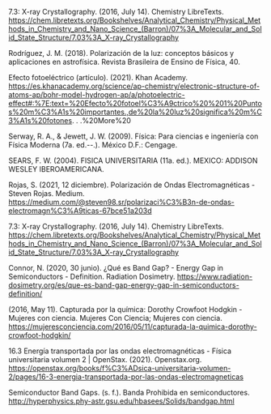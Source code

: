 7.3: X-ray Crystallography. (2016, July 14). Chemistry LibreTexts. https://chem.libretexts.org/Bookshelves/Analytical_Chemistry/Physical_Methods_in_Chemistry_and_Nano_Science_(Barron)/07%3A_Molecular_and_Solid_State_Structure/7.03%3A_X-ray_Crystallography

Rodríguez, J. M. (2018). Polarización de la luz: conceptos básicos y aplicaciones en astrofísica. Revista Brasileira de Ensino de Física, 40.

Efecto fotoeléctrico (artículo). (2021). Khan Academy. https://es.khanacademy.org/science/ap-chemistry/electronic-structure-of-atoms-ap/bohr-model-hydrogen-ap/a/photoelectric-effect#:%7E:text=%20Efecto%20fotoel%C3%A9ctrico%20%201%20Puntos%20m%C3%A1s%20importantes.,de%20la%20luz%20significa%20m%C3%A1s%20fotones. . .%20More%20

Serway, R. A., & Jewett, J. W. (2009). Física: Para ciencias e ingeniería con Física Moderna (7a. ed.--.). México D.F.: Cengage.

SEARS, F. W. (2004). FISICA UNIVERSITARIA (11a. ed.). MEXICO: ADDISON WESLEY IBEROAMERICANA.

Rojas, S. (2021, 12 diciembre). Polarización de Ondas Electromagnéticas - Steven Rojas. Medium. https://medium.com/@steven98.sr/polarizaci%C3%B3n-de-ondas-electromagn%C3%A9ticas-67bce51a203d

7.3: X-ray Crystallography. (2016, July 14). Chemistry LibreTexts. https://chem.libretexts.org/Bookshelves/Analytical_Chemistry/Physical_Methods_in_Chemistry_and_Nano_Science_(Barron)/07%3A_Molecular_and_Solid_State_Structure/7.03%3A_X-ray_Crystallography

Connor, N. (2020, 30 junio). ¿Qué es Band Gap? - Energy Gap in Semiconductors - Definition. Radiation Dosimetry. https://www.radiation-dosimetry.org/es/que-es-band-gap-energy-gap-in-semiconductors-definition/

 (2016, May 11). Capturada por la química: Dorothy Crowfoot Hodgkin - Mujeres con ciencia. Mujeres Con Ciencia; Mujeres con ciencia. https://mujeresconciencia.com/2016/05/11/capturada-la-quimica-dorothy-crowfoot-hodgkin/

16.3 Energía transportada por las ondas electromagnéticas - Física universitaria volumen 2 | OpenStax. (2021). Openstax.org. https://openstax.org/books/f%C3%ADsica-universitaria-volumen-2/pages/16-3-energia-transportada-por-las-ondas-electromagneticas

Semiconductor Band Gaps. (s. f.). Banda Prohibida en semiconductores. http://hyperphysics.phy-astr.gsu.edu/hbasees/Solids/bandgap.html
